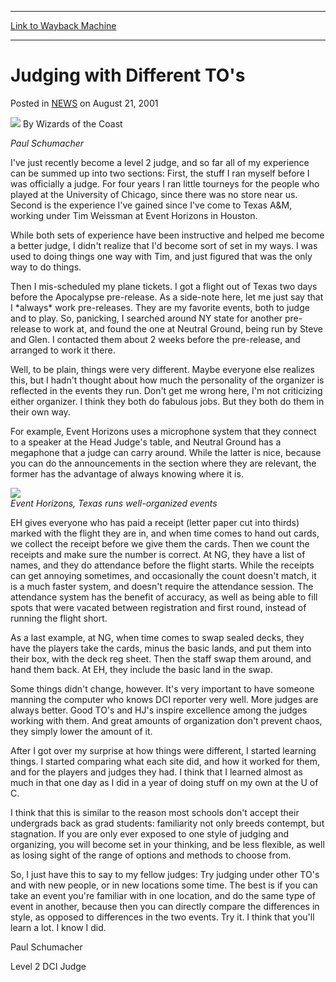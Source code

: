 
---
[Link to Wayback Machine](https://web.archive.org/web/20210501184555/https://magic.wizards.com/en/articles/archive/judging-different-tos-2001-08-21)

[_metadata_:author]:- "Wizards of the Coast"
[_metadata_:description]:- "Paul Schumacher I've just recently become a level 2 judge, and so far all of my experience can be summed up into two sections: First, the stuff I ran myself before I was officially a judge. For four years I ran little tourneys for the people who played at the University of Chicago, since there was no store near us. Second is the experience I've gained since I've come to Texas"
[_metadata_:generator]:- "Drupal 7 (http://drupal.org)"
[_metadata_:node]:- "938816"
[_metadata_:publish_date]:- "2001-08-21"
[_metadata_:source]:- "div-main-content"
[_metadata_:title]:- "Judging with Different TO's"
[_metadata_:wayback_capture_timestamp]:- "2021-05-01 18:45:55"
[_metadata_:wayback_raw_url]:- "https://web.archive.org/web/20210501184555id_/https://magic.wizards.com/en/articles/archive/judging-different-tos-2001-08-21"
[_metadata_:wayback_url]:- "https://magic.wizards.com/en/articles/archive/judging-different-tos-2001-08-21"
---


Judging with Different TO's
===========================



 Posted in [NEWS](/en/articles?source=MX_Nav2020)
 on August 21, 2001 






![](https://media.magic.wizards.com/styles/auth_small/public/images/person/wizards_author.jpg)
By Wizards of the Coast











*Paul Schumacher*


I've just recently become a level 2 judge, and so far all of my experience can be summed up into two sections: First, the stuff I ran myself before I was officially a judge. For four years I ran little tourneys for the people who played at the University of Chicago, since there was no store near us. Second is the experience I've gained since I've come to Texas A&M, working under Tim Weissman at Event Horizons in Houston.


While both sets of experience have been instructive and helped me become a better judge, I didn't realize that I'd become sort of set in my ways. I was used to doing things one way with Tim, and just figured that was the only way to do things.


Then I mis-scheduled my plane tickets. I got a flight out of Texas two days before the Apocalypse pre-release. As a side-note here, let me just say that I \*always\* work pre-releases. They are my favorite events, both to judge and to play. So, panicking, I searched around NY state for another pre-release to work at, and found the one at Neutral Ground, being run by Steve and Glen. I contacted them about 2 weeks before the pre-release, and arranged to work it there.


Well, to be plain, things were very different. Maybe everyone else realizes this, but I hadn't thought about how much the personality of the organizer is reflected in the events they run. Don't get me wrong here, I'm not criticizing either organizer. I think they both do fabulous jobs. But they both do them in their own way.


For example, Event Horizons uses a microphone system that they connect to a speaker at the Head Judge's table, and Neutral Ground has a megaphone that a judge can carry around. While the latter is nice, because you can do the announcements in the section where they are relevant, the former has the advantage of always knowing where it is.


![](https://media.wizards.com/legacy/dci/images/event_horizons.jpg)  
*Event Horizons, Texas runs well-organized events*


EH gives everyone who has paid a receipt (letter paper cut into thirds) marked with the flight they are in, and when time comes to hand out cards, we collect the receipt before we give them the cards. Then we count the receipts and make sure the number is correct. At NG, they have a list of names, and they do attendance before the flight starts. While the receipts can get annoying sometimes, and occasionally the count doesn't match, it is a much faster system, and doesn't require the attendance session. The attendance system has the benefit of accuracy, as well as being able to fill spots that were vacated between registration and first round, instead of running the flight short.


As a last example, at NG, when time comes to swap sealed decks, they have the players take the cards, minus the basic lands, and put them into their box, with the deck reg sheet. Then the staff swap them around, and hand them back. At EH, they include the basic land in the swap.


Some things didn't change, however. It's very important to have someone manning the computer who knows DCI reporter very well. More judges are always better. Good TO's and HJ's inspire excellence among the judges working with them. And great amounts of organization don't prevent chaos, they simply lower the amount of it.


After I got over my surprise at how things were different, I started learning things. I started comparing what each site did, and how it worked for them, and for the players and judges they had. I think that I learned almost as much in that one day as I did in a year of doing stuff on my own at the U of C.


I think that this is similar to the reason most schools don't accept their undergrads back as grad students: familiarity not only breeds contempt, but stagnation. If you are only ever exposed to one style of judging and organizing, you will become set in your thinking, and be less flexible, as well as losing sight of the range of options and methods to choose from.


So, I just have this to say to my fellow judges: Try judging under other TO's and with new people, or in new locations some time. The best is if you can take an event you're familiar with in one location, and do the same type of event in another, because then you can directly compare the differences in style, as opposed to differences in the two events. Try it. I think that you'll learn a lot. I know I did.


Paul Schumacher  

Level 2 DCI Judge







